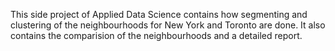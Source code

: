 This side project of Applied Data Science contains how segmenting and clustering of the neighbourhoods for New York and Toronto are done.
It also contains the comparision of the neighbourhoods and a detailed report.
